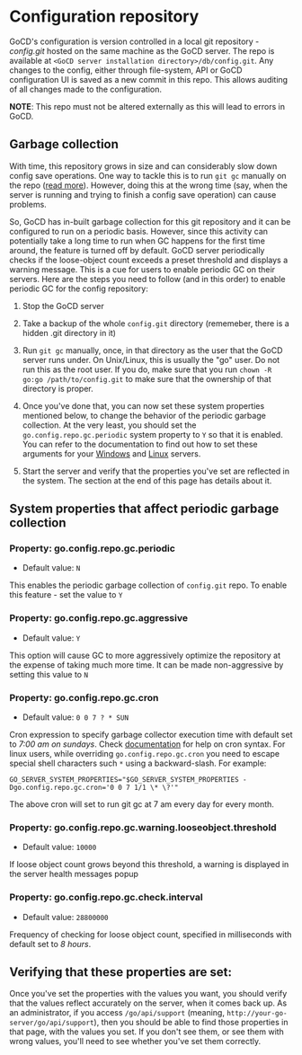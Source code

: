 # Configuration repository

GoCD's configuration is version controlled in a local git repository - *config.git* hosted on the same machine as the
GoCD server. The repo is available at `<GoCD server installation directory>/db/config.git`. Any changes to the config,
either through file-system, API or GoCD configuration UI is saved as a new commit in this repo. This allows auditing of
all changes made to the configuration.

**NOTE**: This repo must not be altered externally as this will lead to errors in GoCD.

## Garbage collection

With time, this repository grows in size and can considerably slow down config save operations. One way to
tackle this is to run `git gc` manually on the repo ([read more](https://git-scm.com/docs/git-gc)). However, doing this
at the wrong time (say, when the server is running and trying to finish a config save operation) can cause problems.

So, GoCD has in-built garbage collection for this git repository and it can be configured to run on a periodic
basis. However, since this activity can potentially take a long time to run when GC happens for the first time around,
the feature is turned off by default. GoCD server periodically checks if the loose-object count exceeds a preset
threshold and displays a warning message. This is a cue for users to enable periodic GC on their servers. Here are the
steps you need to follow (and in this order) to enable periodic GC for the config repository:

1. Stop the GoCD server

2. Take a backup of the whole `config.git` directory (rememeber, there is a hidden .git directory in it)

3. Run `git gc` manually, once, in that directory as the user that the GoCD server runs under. On Unix/Linux, this is
   usually the "go" user. Do not run this as the root user. If you do, make sure that you run `chown -R go:go
   /path/to/config.git` to make sure that the ownership of that directory is proper.

4. Once you've done that, you can now set these system properties mentioned below, to change the behavior of the
   periodic garbage collection. At the very least, you should set the `go.config.repo.gc.periodic` system property to
   `Y` so that it is enabled. You can refer to the documentation to find out how to set these arguments for your
   [Windows](../installation/install/server/windows.html#overriding-default-startup-arguments-and-environment) and
   [Linux](../advanced_usage/other_config_options.html#environment-variables) servers.

5. Start the server and verify that the properties you've set are reflected in the system. The section at the end of
   this page has details about it.


## System properties that affect periodic garbage collection

### Property: go.config.repo.gc.periodic

* Default value: `N`

This enables the periodic garbage collection of `config.git` repo. To enable this feature - set the value to `Y`


### Property: go.config.repo.gc.aggressive

* Default value: `Y`

This option will cause GC to more aggressively optimize the repository at the expense of taking much more time. It can
be made non-aggressive by setting this value to `N`


### Property: go.config.repo.gc.cron

* Default value: `0 0 7 ? * SUN`

Cron expression to specify garbage collector execution time with default set to *7:00 am on sundays*. Check
[documentation](../configuration/configuration_reference.html#format) for help on cron syntax. For linux users, while
overriding `go.config.repo.gc.cron` you need to escape special shell characters such `*` using a backward-slash. For
example:

```
GO_SERVER_SYSTEM_PROPERTIES="$GO_SERVER_SYSTEM_PROPERTIES -Dgo.config.repo.gc.cron='0 0 7 1/1 \* \?'"
```
The above cron will set to run git gc at 7 am every day for every month.

### Property: go.config.repo.gc.warning.looseobject.threshold

* Default value: `10000`

If loose object count grows beyond this threshold, a warning is displayed in the server health messages popup


### Property: go.config.repo.gc.check.interval

* Default value: `28800000`

Frequency of checking for loose object count, specified in milliseconds with default set to *8 hours*.


## Verifying that these properties are set:

Once you've set the properties with the values you want, you should verify that the values reflect accurately on the
server, when it comes back up. As an administrator, if you access `/go/api/support` (meaning,
`http://your-go-server/go/api/support`), then you should be able to find those properties in that page, with the values
you set. If you don't see them, or see them with wrong values, you'll need to see whether you've set them correctly.
